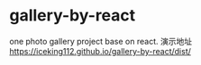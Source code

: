 # gallery-by-react
one photo gallery project base on react.
演示地址 https://iceking112.github.io/gallery-by-react/dist/
